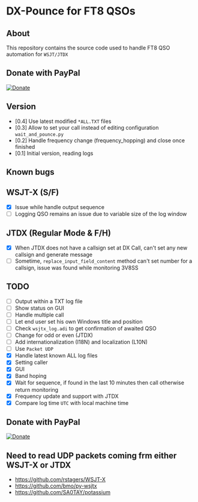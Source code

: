 # DX-Pounce for FT8 QSOs

## About

This repository contains the source code used to handle FT8 QSO automation for `WSJT/JTDX`

## Donate with PayPal

[![Donate](https://img.shields.io/badge/Donate-PayPal-green.svg)](https://www.paypal.com/cgi-bin/webscr?cmd=_s-xclick&hosted_button_id=R4HK9ZTUPYHSL)

## Version

- [0.4] Use latest modified `*ALL.TXT` files
- [0.3] Allow to set your call instead of editing configuration `wait_and_pounce.py`
- [0.2] Handle frequency change (frequency_hopping) and close once finished
- [0.1] Initial version, reading logs

## Known bugs

## WSJT-X (S/F)
- [x] Issue while handle output sequence
- [ ] Logging QSO remains an issue due to variable size of the log window

## JTDX (Regular Mode & F/H)
- [x] When JTDX does not have a callsign set at DX Call, can't set any new callsign and generate message
- [ ] Sometime, `replace_input_field_content` method can't set number for a callsign, issue was found while monitoring 3V8SS

## TODO

- [ ] Output within a TXT log file
- [ ] Show status on GUI
- [ ] Handle multiple call
- [ ] Let end user set his own Windows title and position
- [ ] Check `wsjtx_log.adi` to get confirmation of awaited QSO
- [ ] Change for odd or even (JTDX)
- [ ] Add internationalization (I18N) and localization (L10N) 
- [ ] Use `Packet UDP`
- [x] Handle latest known ALL log files
- [x] Setting caller
- [x] GUI
- [x] Band hoping 
- [x] Wait for sequence, if found in the last 10 minutes then call otherwise return monitoring
- [x] Frequency update and support with JTDX
- [x] Compare log time `UTC` with local machine time

## Donate with PayPal

[![Donate](https://img.shields.io/badge/Donate-PayPal-green.svg)](https://www.paypal.com/cgi-bin/webscr?cmd=_s-xclick&hosted_button_id=R4HK9ZTUPYHSL)

## Need to read UDP packets coming frm either WSJT-X or JTDX
- https://github.com/rstagers/WSJT-X
- https://github.com/bmo/py-wsjtx
- https://github.com/SA0TAY/potassium